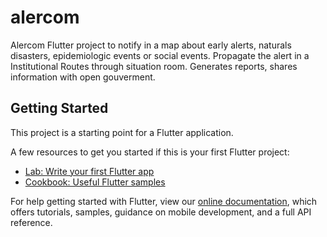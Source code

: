# alercom

Alercom Flutter project to notify in a map about early alerts, naturals disasters, epidemiologic events or social events. Propagate the alert in a Institutional Routes through situation room. Generates reports, shares information with open gouverment.

## Getting Started

This project is a starting point for a Flutter application.

A few resources to get you started if this is your first Flutter project:

- [Lab: Write your first Flutter app](https://flutter.dev/docs/get-started/codelab)
- [Cookbook: Useful Flutter samples](https://flutter.dev/docs/cookbook)

For help getting started with Flutter, view our
[online documentation](https://flutter.dev/docs), which offers tutorials,
samples, guidance on mobile development, and a full API reference.
